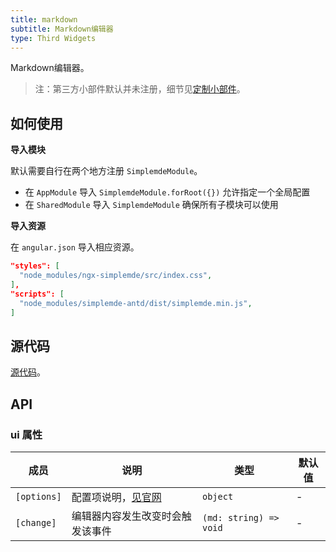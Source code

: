 ```yaml
---
title: markdown
subtitle: Markdown编辑器
type: Third Widgets
---
```


Markdown编辑器。

> 注：第三方小部件默认并未注册，细节见[定制小部件](https://ng-yunzai.com/form/customize)。

## 如何使用

**导入模块**

默认需要自行在两个地方注册 `SimplemdeModule`。

- 在 `AppModule` 导入 `SimplemdeModule.forRoot({})` 允许指定一个全局配置
- 在 `SharedModule` 导入 `SimplemdeModule` 确保所有子模块可以使用

**导入资源**

在 `angular.json` 导入相应资源。

```json
"styles": [
  "node_modules/ngx-simplemde/src/index.css",
],
"scripts": [
  "node_modules/simplemde-antd/dist/simplemde.min.js",
]
```

## 源代码

[源代码](https://github.com/hbyunzai/yelon/tree/master/packages/form/widgets-third/markdown)。

## API

### ui 属性

| 成员 | 说明 | 类型 | 默认值 |
|----|----|----|-----|
| `[options]` | 配置项说明，[见官网](https://github.com/cipchk/ngx-simplemde) | `object` | - |
| `[change]` | 编辑器内容发生改变时会触发该事件 | `(md: string) => void` | - |
